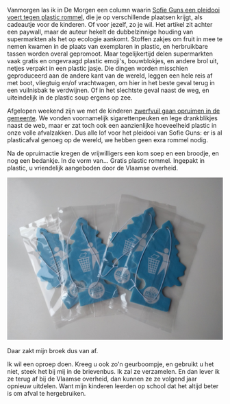 <!--
.. title: Plastic prullen
.. slug: weg-met-plastic-prullen
.. date: 2019-10-22 08:55:52 UTC+02:00
.. tags: 
.. category: beleid, plastic, vlaanderen 
.. link: 
.. description: 
.. type: text
-->

Vanmorgen las ik in De Morgen een column waarin [Sofie Guns een pleidooi voert tegen plastic rommel](https://www.demorgen.be/meningen/beste-aldi-delhaize-lidl-en-brantano-lees-uw-charter-voor-u-een-plastic-prul-voorstelt~bbfc3ba4/), die je op verschillende plaatsen krijgt, als cadeautje voor de kinderen. Of voor jezelf, zo je wil. Het artikel zit achter een paywall, maar de auteur hekelt de dubbelzinnige houding van supermarkten als het op ecologie aankomt. Stoffen zakjes om fruit in mee te nemen kwamen in de plaats van exemplaren in plastic, en herbruikbare tassen worden overal gepromoot. Maar tegelijkertijd delen supermarkten vaak gratis en ongevraagd plastic emoji's, bouwblokjes, en andere brol uit, netjes verpakt in een plastic jasje. Die dingen worden misschien geproduceerd aan de andere kant van de wereld, leggen een hele reis af met boot, vliegtuig en/of vrachtwagen, om hier in het beste geval terug in een vuilnisbak te verdwijnen. Of in het slechtste geval naast de weg, en uiteindelijk in de plastic soup ergens op zee.

Afgelopen weekend zijn we met de kinderen [zwerfvuil gaan opruimen in de gemeente](https://www.gva.be/cnt/dmf20191020_04672956/meer-dan-honderd-vrijwilligers-doen-mee-aan-opruimactie-zwerfvuil-er-ligt-toch-wel-meer-dan-ik-gedacht-had). We vonden voornamelijk sigarettenpeuken en lege drankblikjes naast de web, maar er zat toch ook een aanzienlijke hoeveelheid plastic in onze volle afvalzakken. Dus alle lof voor het pleidooi van Sofie Guns: er is al plasticafval genoeg op de wereld, we hebben geen exra rommel nodig.

Na de opruimactie kregen de vrijwilligers een kom soep en een broodje, en nog een bedankje. In de vorm van... Gratis plastic rommel. Ingepakt in plastic, u vriendelijk aangeboden door de Vlaamse overheid.

![plastic autoboompjes](/galleries/misc/rommel.jpg)

Daar zakt mijn broek dus van af. 

Ik wil een oproep doen. Kreeg u ook zo'n geurboompje, en gebruikt u het niet, steek het bij mij in de brievenbus. Ik zal ze verzamelen. En dan lever ik ze terug af bij de Vlaamse overheid, dan kunnen ze ze volgend jaar opnieuw uitdelen. Want mijn kinderen leerden op school dat het altijd beter is om afval te hergebruiken.
